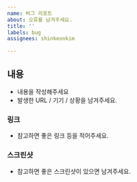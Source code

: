 ```yaml
---
name: 버그 리포트
about: 오류를 남겨주세요.
title: ''
labels: bug
assignees: shinkeonkim

---
```


## 내용
- 내용을 작성해주세요
- 발생한 URL / 기기 / 상황을 남겨주세요.

### 링크
- 참고하면 좋은 링크 등을 적어주세요.

### 스크린샷
- 참고하면 좋은 스크린샷이 있으면 남겨주세요.
